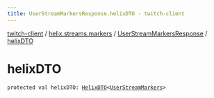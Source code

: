 ```yaml
---
title: UserStreamMarkersResponse.helixDTO - twitch-client
---
```


[twitch-client](../../index.html) / [helix.streams.markers](../index.html) / [UserStreamMarkersResponse](index.html) / [helixDTO](./helix-d-t-o.html)

# helixDTO

`protected val helixDTO: `[`HelixDTO`](../../helix.http.model/-helix-d-t-o/index.html)`<`[`UserStreamMarkers`](../../helix.streams.markers.model/-user-stream-markers/index.html)`>`